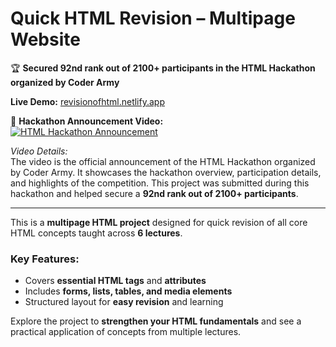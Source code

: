 # Quick HTML Revision – Multipage Website  

🏆 **Secured 92nd rank out of 2100+ participants in the HTML Hackathon organized by Coder Army**  

**Live Demo:** [revisionofhtml.netlify.app](https://revisionofhtml.netlify.app/)  

🎥 **Hackathon Announcement Video:**  
[![HTML Hackathon Announcement](https://img.youtube.com/vi/eUfzneMLOcY/0.jpg)](https://www.youtube.com/watch?v=eUfzneMLOcY)  

*Video Details:*  
The video is the official announcement of the HTML Hackathon organized by Coder Army. It showcases the hackathon overview, participation details, and highlights of the competition. This project was submitted during this hackathon and helped secure a **92nd rank out of 2100+ participants**.  

---

This is a **multipage HTML project** designed for quick revision of all core HTML concepts taught across **6 lectures**.  

### Key Features:
- Covers **essential HTML tags** and **attributes**  
- Includes **forms, lists, tables, and media elements**  
- Structured layout for **easy revision** and learning  

Explore the project to **strengthen your HTML fundamentals** and see a practical application of concepts from multiple lectures.
